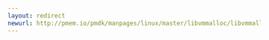 ```yaml
---
layout: redirect
newurl: http://pmem.io/pmdk/manpages/linux/master/libvmmalloc/libvmmalloc.7.html
---
```

